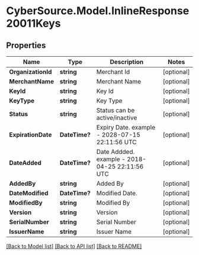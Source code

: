 # CyberSource.Model.InlineResponse20011Keys
## Properties

Name | Type | Description | Notes
------------ | ------------- | ------------- | -------------
**OrganizationId** | **string** | Merchant Id | [optional] 
**MerchantName** | **string** | Merchant Name | [optional] 
**KeyId** | **string** | Key Id | [optional] 
**KeyType** | **string** | Key Type | [optional] 
**Status** | **string** | Status can be active/inactive | [optional] 
**ExpirationDate** | **DateTime?** | Expiry Date. example - 2028-07-15 22:11:56 UTC | [optional] 
**DateAdded** | **DateTime?** | Date Addded. example - 2018-04-25 22:11:56 UTC | [optional] 
**AddedBy** | **string** | Added By | [optional] 
**DateModified** | **DateTime?** | Modified Date. | [optional] 
**ModifiedBy** | **string** | Modified By | [optional] 
**Version** | **string** | Version | [optional] 
**SerialNumber** | **string** | Serial Number | [optional] 
**IssuerName** | **string** | Issuer Name | [optional] 

[[Back to Model list]](../README.md#documentation-for-models) [[Back to API list]](../README.md#documentation-for-api-endpoints) [[Back to README]](../README.md)

